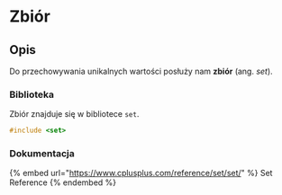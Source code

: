 # Zbiór

## Opis

Do przechowywania unikalnych wartości posłuży nam **zbiór** (ang. _set_).

### Biblioteka

Zbiór znajduje się w bibliotece `set`.

```cpp
#include <set>
```

### Dokumentacja

{% embed url="https://www.cplusplus.com/reference/set/set/" %}
Set Reference
{% endembed %}